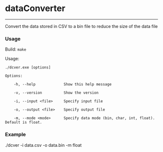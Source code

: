 # dataConverter
---
Convert the data stored in CSV to a bin file to reduce the size of the data file




### Usage

Build: ```make```

Usage: 
```
./dcver.exe [options]

Options:

    -h, --help             Show this help message

    -v, --version          Show the version

    -i, --input <file>     Specify input file

    -o, --output <file>    Specify output file

    -m, --mode <mode>      Specify data mode (bin, char, int, float). Default is float.

```

### Example
./dcver -i data.csv -o data.bin -m float
